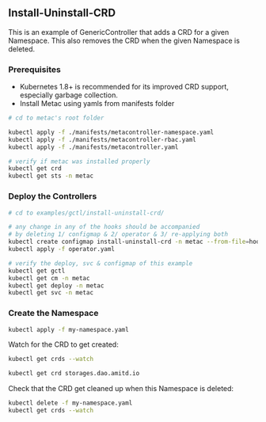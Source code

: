 ## Install-Uninstall-CRD

This is an example of GenericController that adds a CRD for a given Namespace.
This also removes the CRD when the given Namespace is deleted.

### Prerequisites

* Kubernetes 1.8+ is recommended for its improved CRD support, especially garbage collection.
* Install Metac using yamls from manifests folder

```sh
# cd to metac's root folder

kubectl apply -f ./manifests/metacontroller-namespace.yaml
kubectl apply -f ./manifests/metacontroller-rbac.yaml
kubectl apply -f ./manifests/metacontroller.yaml

# verify if metac was installed properly
kubectl get crd
kubectl get sts -n metac
```

### Deploy the Controllers

```sh
# cd to examples/gctl/install-uninstall-crd/

# any change in any of the hooks should be accompanied
# by deleting 1/ configmap & 2/ operator & 3/ re-applying both
kubectl create configmap install-uninstall-crd -n metac --from-file=hooks
kubectl apply -f operator.yaml

# verify the deploy, svc & configmap of this example
kubectl get gctl
kubectl get cm -n metac
kubectl get deploy -n metac
kubectl get svc -n metac
```

### Create the Namespace

```sh
kubectl apply -f my-namespace.yaml
```

Watch for the CRD to get created:

```sh
kubectl get crds --watch

kubectl get crd storages.dao.amitd.io
```

Check that the CRD get cleaned up when this Namespace is deleted:

```sh
kubectl delete -f my-namespace.yaml
kubectl get crds --watch
```